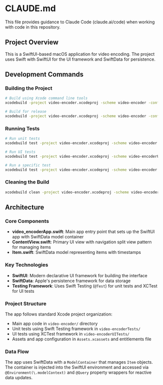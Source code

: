 # CLAUDE.md

This file provides guidance to Claude Code (claude.ai/code) when working with code in this repository.

## Project Overview

This is a SwiftUI-based macOS application for video encoding. The project uses Swift with SwiftUI for the UI framework and SwiftData for persistence.

## Development Commands

### Building the Project
```bash
# Build using Xcode command line tools
xcodebuild -project video-encoder.xcodeproj -scheme video-encoder -configuration Debug build

# Build for release
xcodebuild -project video-encoder.xcodeproj -scheme video-encoder -configuration Release build
```

### Running Tests
```bash
# Run unit tests
xcodebuild test -project video-encoder.xcodeproj -scheme video-encoder -destination 'platform=macOS'

# Run UI tests
xcodebuild test -project video-encoder.xcodeproj -scheme video-encoderUITests -destination 'platform=macOS'

# Run a specific test
xcodebuild test -project video-encoder.xcodeproj -scheme video-encoder -destination 'platform=macOS' -only-testing:video-encoderTests/video_encoderTests/example
```

### Cleaning the Build
```bash
xcodebuild clean -project video-encoder.xcodeproj -scheme video-encoder
```

## Architecture

### Core Components

- **video_encoderApp.swift**: Main app entry point that sets up the SwiftUI app with SwiftData model container
- **ContentView.swift**: Primary UI view with navigation split view pattern for managing items
- **Item.swift**: SwiftData model representing items with timestamps

### Key Technologies

- **SwiftUI**: Modern declarative UI framework for building the interface
- **SwiftData**: Apple's persistence framework for data storage
- **Testing Framework**: Uses Swift Testing (`@Test`) for unit tests and XCTest for UI tests

### Project Structure

The app follows standard Xcode project organization:
- Main app code in `video-encoder/` directory
- Unit tests using Swift Testing framework in `video-encoderTests/`
- UI tests using XCTest framework in `video-encoderUITests/`
- Assets and app configuration in `Assets.xcassets` and entitlements file

### Data Flow

The app uses SwiftData with a `ModelContainer` that manages `Item` objects. The container is injected into the SwiftUI environment and accessed via `@Environment(\.modelContext)` and `@Query` property wrappers for reactive data updates.